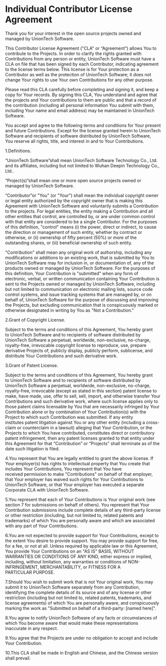 # Individual Contributor License Agreement

Thank you for your interest in the open source projects owned and managed by UnionTech Software.

This Contributor License Agreement ("CLA" or “Agreement”) allows You to contribute to the Projects. In order to clarify the rights granted with Contributions from any person or entity, UnionTech Software must have a CLA on file that has been signed by each Contributor, indicating agreement to the license terms below. This license is for Your protection as a Contributor as well as the protection of UnionTech Software; it does not change Your rights to use Your own Contributions for any other purpose.

Please read this CLA carefully before completing and signing it, and keep a copy for Your records. By signing this CLA, You understand and agree that the projects and Your contributions to them are public and that a record of the contribution (including all personal information You submit with them, including Your name and email address) may be maintained in UnionTech Software.

You accept and agree to the following terms and conditions for Your present and future Contributions. Except for the license granted herein to UnionTech Software and recipients of software distributed by UnionTech Software, You reserve all rights, title, and interest in and to Your Contributions.

1.Definitions.

“UnionTech Software”shall mean UnionTech Software Technology Co., Ltd. and its affiliates, including but not limited to Wuhan Deepin Technology Co., Ltd..

“Project(s)”shall mean one or more open source projects owned or managed by UnionTech Software.

“Contributor”or "You" (or "Your") shall mean the individual copyright owner or legal entity authorized by the copyright owner that is making this Agreement with UnionTech Software and voluntarily submits a Contribution to the projects. For legal entities, the entity making a Contribution and all other entities that control, are controlled by, or are under common control with that entity are considered to be a single Contributor. For the purposes of this definition, "control" means (i) the power, direct or indirect, to cause the direction or management of such entity, whether by contract or otherwise, or (ii) ownership of fifty percent (50%) or more of the outstanding shares, or (iii) beneficial ownership of such entity.

"Contribution" shall mean any original work of authorship, including any modifications or additions to an existing work, that is submitted by You to UnionTech Software may for inclusion in, or documentation of, any of the products owned or managed by UnionTech Software. For the purposes of this definition, Your Contribution is "submitted" when any form of electronic, verbal, or written communication containing Your Contribution is sent to the Projects owned or managed by UnionTech Software, including but not limited to communication on electronic mailing lists, source code control systems, and issue tracking systems that are managed by, or on behalf of, UnionTech Software for the purpose of discussing and improving the Projects, but excluding communication that is conspicuously marked or otherwise designated in writing by You as "Not a Contribution."

2.Grant of Copyright License.

Subject to the terms and conditions of this Agreement, You hereby grant to UnionTech Software and to recipients of software distributed by UnionTech Software a perpetual, worldwide, non-exclusive, no-charge, royalty-free, irrevocable copyright license to reproduce, use, prepare derivative Projects of, publicly display, publicly perform, sublicense, and distribute Your Contributions and such derivative work.

3.Grant of Patent License.

Subject to the terms and conditions of this Agreement, You hereby grant to UnionTech Software and to recipients of software distributed by UnionTech Software a perpetual, worldwide, non-exclusive, no-charge, royalty-free, irrevocable (except as stated in this section) patent license to make, have made, use, offer to sell, sell, import, and otherwise transfer Your Contributions and such derivative work, where such license applies only to those patent claims licensable by You that are necessarily infringed by Your Contribution alone or by combination of Your Contribution(s) with the Project to which such Contribution was submitted. If any entity institutes patent litigation against You or any other entity (including a cross-claim or counterclaim in a lawsuit) alleging that Your Contribution, or the Projects to which You have contributed, constitutes direct or contributory patent infringement, then any patent licenses granted to that entity under this Agreement for that “Contribution” or “Projects” shall terminate as of the date such litigation is filed.

4.You represent that You are legally entitled to grant the above license. If Your employer(s) has rights to intellectual property that You create that includes Your Contributions, You represent that You have received permission to make "Contributions" on behalf of that employer, that Your employer has waived such rights for Your Contributions to UnionTech Software, or that Your employer has executed a separate Corporate CLA with UnionTech Software.

5.You represent that each of Your Contributions is Your original work (see section 7 for submissions on behalf of others). You represent that Your Contribution submissions include complete details of any third-party license or other restriction (including, but not limited to, related patents and trademarks) of which You are personally aware and which are associated with any part of Your Contributions.

6.You are not expected to provide support for Your Contributions, except to the extent You desire to provide support. You may provide support for free, for a fee, or not at all. Unless required by applicable law or this Agreement, You provide Your Contributions on an "AS IS" BASIS, WITHOUT WARRANTIES OR CONDITIONS OF ANY KIND, either express or implied, including, without limitation, any warranties or conditions of NON- INFRINGEMENT, MERCHANTABILITY, or FITNESS FOR A PARTICULAR PURPOSE.

7.Should You wish to submit work that is not Your original work, You may submit it to UnionTech Software separately from any Contribution, identifying the complete details of its source and of any license or other restriction (including but not limited to, related patents, trademarks, and license agreements) of which You are personally aware, and conspicuously marking the work as "Submitted on behalf of a third-party: [named here]".

8.You agree to notify UnionTech Software of any facts or circumstances of which You become aware that would make these representations inaccurate in any respect.

9.You agree that the Projects are under no obligation to accept and include Your Contribution.

10.This CLA shall be made in English and Chinese, and the Chinese version shall prevail.

